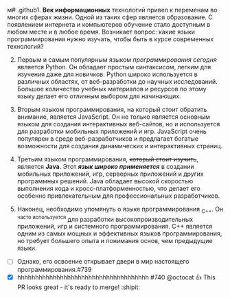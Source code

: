 м# .github1. **Век информационных** технологий привел к переменам во многих сферах жизни. Одной из таких сфер является образование. С появлением интернета и компьютеров обучение стало доступным в любом месте и в любое время. Возникает вопрос: какие языки программирования нужно изучать, чтобы быть в курсе современных технологий?

2. Первым и самым популярным языком _программирования сегодня_ является Python. Он обладает простым синтаксисом, легким для изучения даже для новичков. Python широко используется в различных областях, от веб-разработки до научных исследований. Большое количество учебных материалов и ресурсов по этому языку делает его отличным выбором для начинающих.

3. Вторым языком программирования, на который стоит обратить внимание, является JavaScript. Он не только является основным языком для создания интерактивных веб-сайтов, но и используется для разработки мобильных приложений и игр. JavaScript очень популярен в среде веб-разработчиков и предлагает богатые возможности для создания динамических и интерактивных страниц.

4. Третьим языком программирования, ~~который стоит изучить~~, является **Java**. Этот ***язык широко применяется*** в создании мобильных приложений, игр, серверных приложений и других программных решений. Java обладает высокой скоростью выполнения кода и кросс-платформенностью, что делает его особенно привлекательным для профессиональных разработчиков.

5. Наконец, необходимо упомянуть о языке программирования <sub>C++</sub>. Он <sup>часто используется</sup> для разработки высокопроизводительных приложений, игр и системного программирования. C++ является одним из самых мощных и эффективных языков программирования, но требует большего опыта и понимания основ, чем предыдущие языки.

- [ ] Однако, его освоение открывает двери в мир настоящего программирования.#739
- [x] hhhhhhhhhhhhhhhhhhhhhhhhhhhhhhhhhhhhh #740
@octocat :+1: This PR looks great - it's ready to merge! :shipit: 
